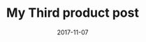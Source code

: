 ---
path: "/product/my-third-post"
date: "2017-11-07"
title: "My Third product post"
description: Lorem ipsum dolor sit amet, consectetur adipiscing elit, sed do eiusmod Lorem ipsum dolor sit amet, consectetur adipiscing elit, sed do eiusmod
price: '255.00'
image: /static/bootstrap-illustration-3-684597ab3c466b167570a1fa9e74edfc.png
altText: product image
ratings: '5'
---